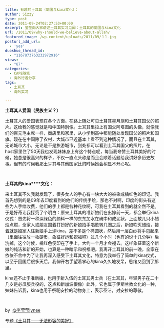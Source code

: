 ```yaml
---
title: 有趣的土耳其（爱国与kina文化）：
author: Sizzy
type: post
date: 2011-09-24T02:27:53+00:00
excerpt: 莹莹向大家讲述土耳其实习见闻：土耳其的爱国与kina文化
url: /2011/09/why-should-we-believe-about-allah/
featured_image: /wp-content/uploads/2011/09/１1.jpg
posturl_add_url:
  - 'yes'
duoshuo_thread_id:
  - "1167873763232972916"
views:
  - "87"
categories:
  - CAPE随笔
  - 海外行者分享
tags:
  - 土耳其
  - 海外实习

---
```

**土耳其人爱国（民族主义？）**

土耳其人的爱国表现在各个方面。在路上随处可见土耳其星月旗和土耳其国父的照片。这给我的感觉就是和中国特别像。土耳其里拉上有国父阿塔图的头像，就像我们的百元毛主席一样，商店里和家里，从小学到高中都能随处发现国父的照片和国旗。现在在中国除了农村，大城市已近基本上看不到这种情况了，而且在土耳其，无论城市大小，无论是不是旅游城市，到处都可以看到土耳其国父的照片。在host家里住了50天我也发现妹妹身上有这个特点呢，每当我夸赞土耳其美好的时候，她总是很高兴的样子，不仅一直点头称是而且会顺着话题给我讲好多历史故事。但有的时候我那土耳其与其他国家比的时候她会稍显不开心呢。

&nbsp;

**土耳其的kina****文化：**

来土耳其不久我就发现了，很多女人的手心有一块大大的被染成橘红色的印记。我首先想到的是09年去印度看到的他们的传统手绘，那也不对啊，印度的街头有这些为人手绘收费，他们的手上都是各种花纹啊，可我在土耳其看到的就全然不是。于是好奇让我探究了个明白：原来土耳其的准新娘们在出嫁前一天，都会举行kina仪式：首先将一种深绿色的颜料一样的东东加水在碗中和成泥状，上面放几只小蜡烛点燃，全家人或朋友围着打扮好的新娘拍手唱歌转几圈之后，新娘吹灭蜡烛，接着就是娘家人往新娘手上涂kina，差不多是个椭圆状，然后用一层白纱将手包起来（里面往往放一枚硬币，象征好运和祝福吧）过几个小时（也有的说十几分钟）后洗掉，这个时候，橘红色便印在了手上，大约一个月才会褪去。这样象征着这个新娘的纯洁和新的开始，也算是一种暗示和祝福吧。我离开土耳其的前一晚，全家在依依不舍中为了让我再深入感受下土耳其文化，特意为我举行了简单的kina仪式，以至于回国后很多天后，我伸开右手望着掌心的kina久久地发呆，思绪又回到了那里。

kina还不止于准新娘，也用于新入伍的土耳其男士兵（在土耳其，年轻男子在二十几岁是必须服兵役的，这点和新加波很像）此外，它也属于伊斯兰教文化的一种，妹妹告诉我，kina也用于祭祀安拉的动物身上，表示圣洁，对安拉的尊敬。

&nbsp;

by  [@李莹莹lynee][1] 

专题[《土耳其——无法形容的美好》][2]

 [1]: http://weibo.com/lynee272727
 [2]: http://www.capechina.org/2011/07/yingying-in-turkey/